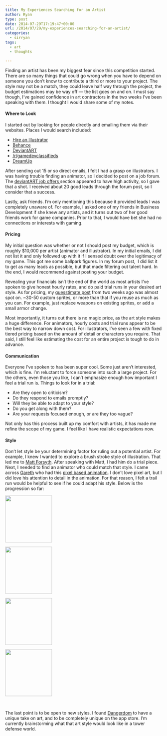 ```yaml
---
title: My Experiences Searching for an Artist
author: Ryan
type: post
date: 2014-07-29T17:19:47+00:00
url: /2014/07/29/my-experiences-searching-for-an-artist/
categories:
  - sirryan
tags:
  - art
  - thoughts

---
```

Finding an artist has been my biggest fear since this competition started. There are so many things that could go wrong when you have to depend on someone you don&#8217;t know to contribute a third or more to your project. The style may not be a match, they could leave half way through the project, the budget estimations may be way off &#8212; the list goes on and on. I must say though, I&#8217;ve gained confidence in art contractors in the two weeks I&#8217;ve been speaking with them. I thought I would share some of my notes.
<!--more-->

#### Where to Look

I started out by looking for people directly and emailing them via their websites. Places I would search included:

  * <a href="http://www.hireanillustrator.com/i/" target="_blank">Hire an Illustrator</a>
  * <a href="https://www.behance.net" target="_blank">Behance</a>
  * <a href="http://www.deviantart.com" target="_blank">DeviantART</a>
  * <a href="http://www.reddit.com/r/gameDevClassifieds/" target="_blank">/r/gamedevclassifieds</a>
  * <a href="http://dreamup.com/find/artists/" target="_blank">DreamUp</a>

After sending out 15 or so direct emails, I felt I had a grasp on illustrators. I was having trouble finding an animator, so I decided to post on a job forum. The <a href="http://forum.deviantart.com/jobs/offers/" target="_blank">deviantART job offers </a>section appeared to have high activity, so I gave that a shot. I received about 20 good leads through the forum post, so I consider that a success.

Lastly, ask friends. I&#8217;m only mentioning this because it provided leads I was completely unaware of. For example, I asked one of my friends in Business Development if she knew any artists, and it turns out two of her good friends work for game companies. Prior to that, I would have bet she had no connections or interests with gaming.

#### Pricing

My initial question was whether or not I should post my budget, which is roughly $10,000 per artist (animator and illustrator). In my initial emails, I did not list it and only followed up with it if I sensed doubt over the legitimacy of my game. This got me some ballpark figures. In my forum post,  I did list it to get as many leads as possible, but that made filtering out talent hard. In the end, I would recommend against posting your budget.

Revealing your financials isn&#8217;t the end of the world as most artists I&#8217;ve spoken to give honest hourly rates, and do paid trial runs in your desired art style. As for pricing, my <a href="http://battleofbrothers.com/sirryan/thinking-about-the-cost-of-art" target="_blank">guesstimate post</a> from two weeks ago was almost spot on. ~30-50 custom sprites, or more than that if you reuse as much as you can. For example, just replace weapons on existing sprites, or add a small armor change.

Most importantly, it turns out there is no magic price, as the art style makes a huge difference. For animators, hourly costs and trial runs appear to be the best way to narrow down cost. For illustrators, I&#8217;ve seen a few with fixed tiered pricing based on the amount of detail or characters you require. That said, I still feel like estimating the cost for an entire project is tough to do in advance.

#### Communication

Everyone I&#8217;ve spoken to has been super cool. Some just aren&#8217;t interested, which is fine. I&#8217;m reluctant to force someone into such a large project. For the others, even those you like, I can&#8217;t emphasize enough how important I feel a trial run is. Things to look for in a trial:

  * Are they open to criticism?
  * Do they respond to emails promptly?
  * Will they be able to adapt to your style?
  * Do you get along with them?
  * Are your requests focused enough, or are they too vague?

Not only has this process built up my comfort with artists, it has made me refine the scope of my game. I feel like I have realistic expectations now.

#### Style

Don&#8217;t let style be your determining factor for ruling out a potential artist. For example, I knew I wanted to explore a brush stroke style of illustration. That led me to <a href="http://beyondthebox.biz" target="_blank">Matt Forsyth</a>. After speaking with Matt, I had him do a trial piece. Next, I needed to find an animator who could match that style. I came across <a href="http://spudonkey.com" target="_blank">Gareth</a> who had this <a href="http://spudonkey.com/Pixel-Art" target="_blank">pixel based animation</a>. I don&#8217;t love pixel art, but I did love his attention to detail in the animation. For that reason, I felt a trail run would be helpful to see if he could adapt his style. Below is the progression so far:

<div id='gallery-7' class='gallery galleryid-898 gallery-columns-4 gallery-size-thumbnail'>
  <dl class='gallery-item'>
    <dt class='gallery-icon landscape'>
      <a href='http://localhost:8888/wp-content/uploads/2014/07/foothills_washedout-1.jpg'><img width="150" height="150" src="http://localhost:8888/wp-content/uploads/2014/07/foothills_washedout-1-150x150.jpg" class="attachment-thumbnail size-thumbnail" alt="" srcset="http://localhost:8888/wp-content/uploads/2014/07/foothills_washedout-1-150x150.jpg 150w, http://localhost:8888/wp-content/uploads/2014/07/foothills_washedout-1-100x100.jpg 100w" sizes="(max-width: 150px) 100vw, 150px" /></a>
    </dt>
  </dl>
  
  <dl class='gallery-item'>
    <dt class='gallery-icon landscape'>
      <a href='http://localhost:8888/wp-content/uploads/2014/07/WALK-FORWARD-1.gif'><img width="150" height="150" src="http://localhost:8888/wp-content/uploads/2014/07/WALK-FORWARD-1-150x150.gif" class="attachment-thumbnail size-thumbnail" alt="" srcset="http://localhost:8888/wp-content/uploads/2014/07/WALK-FORWARD-1-150x150.gif 150w, http://localhost:8888/wp-content/uploads/2014/07/WALK-FORWARD-1-300x300.gif 300w, http://localhost:8888/wp-content/uploads/2014/07/WALK-FORWARD-1-768x768.gif 768w, http://localhost:8888/wp-content/uploads/2014/07/WALK-FORWARD-1-100x100.gif 100w" sizes="(max-width: 150px) 100vw, 150px" /></a>
    </dt>
  </dl>
  
  <dl class='gallery-item'>
    <dt class='gallery-icon landscape'>
      <a href='http://localhost:8888/wp-content/uploads/2014/07/Helardry-exploration-1.png'><img width="150" height="150" src="http://localhost:8888/wp-content/uploads/2014/07/Helardry-exploration-1-150x150.png" class="attachment-thumbnail size-thumbnail" alt="" srcset="http://localhost:8888/wp-content/uploads/2014/07/Helardry-exploration-1-150x150.png 150w, http://localhost:8888/wp-content/uploads/2014/07/Helardry-exploration-1-100x100.png 100w" sizes="(max-width: 150px) 100vw, 150px" /></a>
    </dt>
  </dl>
  
  <dl class='gallery-item'>
    <dt class='gallery-icon landscape'>
      <a href='http://localhost:8888/wp-content/uploads/2014/07/white-in-situ-1.png'><img width="150" height="150" src="http://localhost:8888/wp-content/uploads/2014/07/white-in-situ-1-150x150.png" class="attachment-thumbnail size-thumbnail" alt="" srcset="http://localhost:8888/wp-content/uploads/2014/07/white-in-situ-1-150x150.png 150w, http://localhost:8888/wp-content/uploads/2014/07/white-in-situ-1-100x100.png 100w" sizes="(max-width: 150px) 100vw, 150px" /></a>
    </dt>
  </dl>
  
  <br style="clear: both" />
</div>

The last point is to be open to new styles. I found <a href="http://www.dangerdom.com" target="_blank">Dangerdom</a> to have a unique take on art, and to be completely unique on the app store. I&#8217;m currently brainstorming what that art style would look like in a tower defense world.